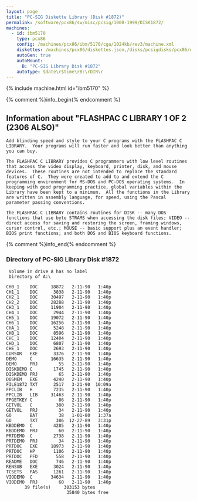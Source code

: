 ```yaml
---
layout: page
title: "PC-SIG Diskette Library (Disk #1872)"
permalink: /software/pcx86/sw/misc/pcsig/1000-1999/DISK1872/
machines:
  - id: ibm5170
    type: pcx86
    config: /machines/pcx86/ibm/5170/cga/1024kb/rev3/machine.xml
    diskettes: /machines/pcx86/diskettes.json,/disks/pcsigdisks/pcx86/diskettes.json
    autoGen: true
    autoMount:
      B: "PC-SIG Library Disk #1872"
    autoType: $date\r$time\rB:\rDIR\r
---
```


{% include machine.html id="ibm5170" %}

{% comment %}info_begin{% endcomment %}

## Information about "FLASHPAC C LIBRARY 1 OF 2 (2306 ALSO)"

    Add blinding speed and style to your C programs with the FLASHPAC C
    LIBRARY.  Your programs will run faster and look better than anything
    you can buy.
    
    The FLASHPAC C LIBRARY provides C programmers with low level routines
    that access the video display, keyboard, printer, disk, and mouse
    devices.  These routines are not intended to replace the standard
    features of C.  They were created to add to and extend the C
    programming environment for MS-DOS and PC-DOS operating systems.  In
    keeping with good programming practice, global variables within the
    Library have been kept to a minimum.  All the functions in the Library
    are written in assembly language, for speed, using the Pascal
    parameter passing conventions.
    
    The FLASHPAC C LIBRARY contains routines for DISK -- many DOS
    functions that use byte STRAMS when accessing the disk files; VIDEO --
    direct access for saving and restoring the screen, framing windows,
    cursor control, etc.; MOUSE -- basic support plus an event handler;
    BIOS print functions; and both DOS and BIOS keyboard functions.
{% comment %}info_end{% endcomment %}


### Directory of PC-SIG Library Disk #1872

     Volume in drive A has no label
     Directory of A:\

    CH0_1    DOC     18872   2-11-90   1:40p
    CH1_1    DOC      3838   2-11-90   1:40p
    CH2_1    DOC     30497   2-11-90   1:40p
    CH2_2    DOC     28288   2-11-90   1:40p
    CH3_1    DOC     11904   2-11-90   1:40p
    CH4_1    DOC      2944   2-11-90   1:40p
    CH5_1    DOC     19072   2-11-90   1:40p
    CH6_1    DOC     16256   2-11-90   1:40p
    CHA_1    DOC      5248   2-11-90   1:40p
    CHB_1    DOC      8596   2-11-90   1:40p
    CHC_1    DOC     12404   2-11-90   1:40p
    CHD_1    DOC      6807   2-11-90   1:40p
    CHE_1    DOC      2693   2-11-90   1:40p
    CURSOR   EXE      3376   2-11-90   1:40p
    DEMO     C       16635   2-11-90   1:40p
    DEMO     PRJ        55   2-11-90   1:40p
    DISKDEMO C        1745   2-11-90   1:40p
    DISKDEMO PRJ        65   2-11-90   1:40p
    DOSMEM   EXE      4240   2-11-90   1:40p
    FILE1872 TXT      2517   3-21-90  10:09a
    FPCLIB   H        7235   2-11-90   1:40p
    FPCLIB   LIB     31463   2-11-90   1:40p
    FPGETKEY C          86   2-11-90   1:40p
    GETVOL   C         380   2-11-90   1:40p
    GETVOL   PRJ        34   2-11-90   1:40p
    GO       BAT        38   1-01-80   1:37a
    GO       TXT       386  12-27-89   3:31p
    KBDDEMO  C        4285   2-11-90   1:40p
    KBDDEMO  PRJ        60   2-11-90   1:40p
    PRTDEMO  C        2738   2-11-90   1:40p
    PRTDEMO  PRJ        34   2-11-90   1:40p
    PRTDOC   EXE     18973   2-11-90   1:40p
    PRTDOC   HP       1106   2-11-90   1:40p
    PRTDOC   PFD       558   2-11-90   1:40p
    README   DOC       746   2-11-90   1:40p
    RENSUB   EXE      3024   2-11-90   1:40p
    TCSETS   PAS      1261   2-11-90   1:40p
    VIODEMO  C       34634   2-11-90   1:40p
    VIODEMO  PRJ        60   2-11-90   1:40p
           39 file(s)     303153 bytes
                           35840 bytes free
